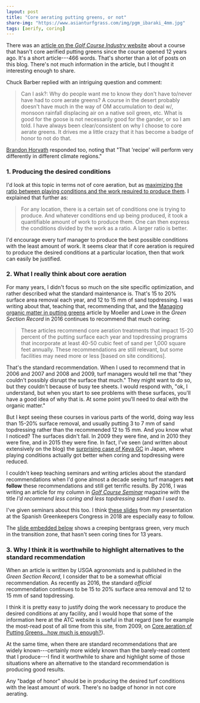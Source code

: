 ```yaml
---
layout: post
title: "Core aerating putting greens, or not"
share-img: "https://www.asianturfgrass.com/img/pgm_ibaraki_4mm.jpg"
tags: [aerify, coring]
---
```


There was an [article on the *Golf Course Industry* website](https://www.golfcourseindustry.com/article/red-ledges-maintenance-practices/) about a course that hasn't core aerified putting greens since the course opened 12 years ago. It's a short article---466 words. That's shorter than a lot of posts on this blog. There's not much information in the article, but I thought it interesting enough to share.

Chuck Barber replied with an intriguing question and comment:

> Can I ask?: Why do people want me to know they don't have to/never have had to core aerate greens?  A course in the desert probably doesn't have much in the way of OM accumulation to deal w/, monsoon rainfall displacing air on a native soil green, etc. What is good for the goose is not necessarily good for the gander, or so I am told.  I have always been clear/consistent on why I choose to core aerate greens.  It drives me a little crazy that it has become a badge of honor to not do that. 

[Brandon Horvath](https://twitter.com/UTTurfPath/status/1177705676212228097?s=20) responded too, noting that "That 'recipe' will perform very differently in different climate regions."

### 1. Producing the desired conditions

I'd look at this topic in terms not of core aeration, but as [maximizing the ratio between playing conditions and the work required to produce them](https://www.asianturfgrass.com/2017-09-13-three-ways-think-of-turfgrass-management/). I explained that further as:

> For any location, there is a certain set of conditions one is trying to produce. And whatever conditions end up being produced, it took a quantifiable amount of work to produce them. One can then express the conditions divided by the work as a ratio. A larger ratio is better.

I'd encourage every turf manager to produce the best possible conditions with the least amount of work. It seems clear that if core aeration is required to produce the desired conditions at a particular location, then that work can easily be justified.

### 2. What I really think about core aeration

For many years, I didn't focus so much on the site specific optimization, and rather described what the standard maintenance is. That's 15 to 20% surface area removal each year, and 12 to 15 mm of sand topdressing. I was writing about that, teaching that, recommending that, and the [Managing organic matter in putting greens](http://gsrpdf.lib.msu.edu/ticpdf.py?file=/article/moeller-lowe-managing-11-4-16.pdf) article by Moeller and Lowe in the *Green Section Record* in 2016 continues to recommend that much coring:

> These articles recommend core aeration treatments that impact 15-20 percent of the putting surface each year and topdressing programs that incorporate at least 40-50 cubic feet of sand per 1,000 square feet annually. These recommendations are still relevant, but some facilities may need more or less [based on site conditions].

That's the standard recommendation. When I used to recommend that in 2006 and 2007 and 2008 and 2009, turf managers would tell me that "they couldn't possibly disrupt the surface that much." They might want to do so, but they couldn't because of busy tee sheets. I would respond with, "ok, I understand, but when you start to see problems with these surfaces, you'll have a good idea of why that is. At some point you'll need to deal with the organic matter."

But I kept seeing these courses in various parts of the world, doing way less than 15-20% surface removal, and usually putting 3 to 7 mm of sand topdressing rather than the recommended 12 to 15 mm. And you know what I noticed? The surfaces didn't fail. In 2009 they were fine, and in 2010 they were fine, and in 2015 they were fine. In fact, I've seen (and written about extensively on the blog) the [surprising case of Keya GC](https://www.asianturfgrass.com/2019-08-27-ball-bounce-after-7-days-of-rain/) in Japan, where playing conditions actually got better when coring and topdressing were reduced.

I couldn't keep teaching seminars and writing articles about the standard recommendations when I'd gone almost a decade seeing turf managers **not follow** these recommendations and still get terrific results. By 2016, I was writing an article for my column in [*Golf Course Seminar*](https://www.golfdigest.co.jp/digest/english/) magazine with the title *I'd recommend less coring and less topdressing sand than I used to*.

I've given seminars about this too. I think [these slides](https://speakerdeck.com/micahwoods/thinking-differently-trying-to-reduce-topdressing-and-core-aerification-by-careful-adjustment-of-the-growth-rate-and-organic-matter) from my presentation at the Spanish Greenkeepers Congress in 2018 are especially easy to follow. 

The [slide embedded below](https://speakerdeck.com/micahwoods/thinking-differently-trying-to-reduce-topdressing-and-core-aerification-by-careful-adjustment-of-the-growth-rate-and-organic-matter?slide=23) shows a creeping bentgrass green, very much in the transition zone, that hasn't seen coring tines for 13 years.

<script async class="speakerdeck-embed" data-slide="23" data-id="2662418d203d44d7ab0150e613cd05a9" data-ratio="1.33333333333333" src="//speakerdeck.com/assets/embed.js"></script>

### 3. Why I think it is worthwhile to highlight alternatives to the standard recommendation

When an article is written by USGA agronomists and is published in the *Green Section Record*, I consider that to be a somewhat official recommendation. As recently as 2016, the standard *official* recommendation continues to be 15 to 20% surface area removal and 12 to 15 mm of sand topdressing. 

I think it is pretty easy to justify doing the work necessary to produce the desired conditions at any facility, and I would hope that some of the information here at the ATC website is useful in that regard (see for example the most-read post of all time from this site, from 2009, on [Core aeration of Putting Greens...how much is enough?](https://www.blog.asianturfgrass.com/2009/07/core-aeration-of-putting-greens-how-much-is-enough.html)). 

At the same time, when there are standard recommendations that are widely known---certainly more widely known than the barely-read content that I produce---I find it worthwhile to share and highlight some of those situations where an alternative to the standard recommendation is producing good results. 

Any "badge of honor" should be in producing the desired turf conditions with the least amount of work. There's no badge of honor in not core aerating.


